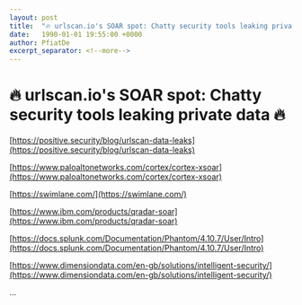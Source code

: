 ```yaml
---
layout: post
title:  "🔥 urlscan.io's SOAR spot: Chatty security tools leaking private data 🔥"
date:   1990-01-01 19:55:00 +0000
author: PfiatDe
excerpt_separator: <!--more-->
---
```


# 🔥 urlscan.io's SOAR spot: Chatty security tools leaking private data 🔥

[https://positive.security/blog/urlscan-data-leaks](https://positive.security/blog/urlscan-data-leaks)

[https://www.paloaltonetworks.com/cortex/cortex-xsoar](https://www.paloaltonetworks.com/cortex/cortex-xsoar)

[https://swimlane.com/](https://swimlane.com/)

[https://www.ibm.com/products/qradar-soar](https://www.ibm.com/products/qradar-soar)

[https://docs.splunk.com/Documentation/Phantom/4.10.7/User/Intro](https://docs.splunk.com/Documentation/Phantom/4.10.7/User/Intro)

[https://www.dimensiondata.com/en-gb/solutions/intelligent-security/](https://www.dimensiondata.com/en-gb/solutions/intelligent-security/)

...
<!--more-->
